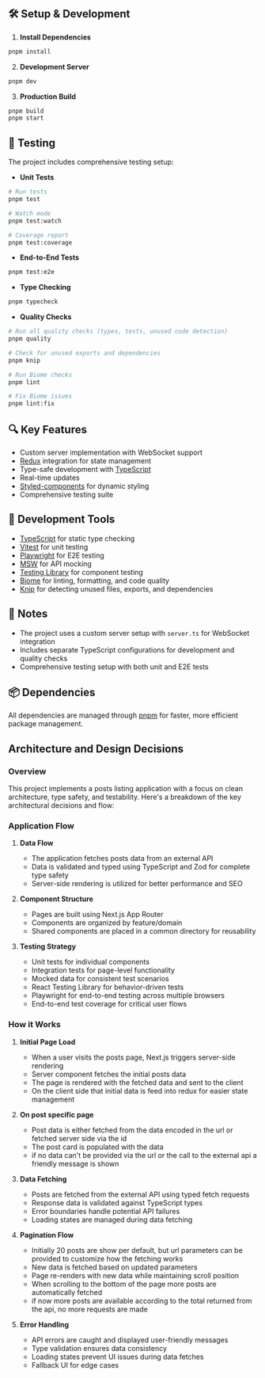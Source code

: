 ## 🛠️ Setup & Development

1. **Install Dependencies**

```bash
pnpm install
```

2. **Development Server**

```bash
pnpm dev
```

3. **Production Build**

```bash
pnpm build
pnpm start
```

## 🧪 Testing

The project includes comprehensive testing setup:

- **Unit Tests**

```bash
# Run tests
pnpm test

# Watch mode
pnpm test:watch

# Coverage report
pnpm test:coverage
```

- **End-to-End Tests**

```bash
pnpm test:e2e
```

- **Type Checking**

```bash
pnpm typecheck
```

- **Quality Checks**

```bash
# Run all quality checks (types, tests, unused code detection)
pnpm quality

# Check for unused exports and dependencies
pnpm knip

# Run Biome checks
pnpm lint

# Fix Biome issues
pnpm lint:fix
```

## 🔍 Key Features

- Custom server implementation with WebSocket support
- [Redux](https://redux.js.org/) integration for state management
- Type-safe development with [TypeScript](https://www.typescriptlang.org/)
- Real-time updates
- [Styled-components](https://styled-components.com/) for dynamic styling
- Comprehensive testing suite

## 🧰 Development Tools

- [TypeScript](https://www.typescriptlang.org/) for static type checking
- [Vitest](https://vitest.dev/) for unit testing
- [Playwright](https://playwright.dev/) for E2E testing
- [MSW](https://mswjs.io/) for API mocking
- [Testing Library](https://testing-library.com/) for component testing
- [Biome](https://biomejs.dev/) for linting, formatting, and code quality
- [Knip](https://knip.dev/) for detecting unused files, exports, and dependencies

## 📝 Notes

- The project uses a custom server setup with `server.ts` for WebSocket integration
- Includes separate TypeScript configurations for development and quality checks
- Comprehensive testing setup with both unit and E2E tests

## 📦 Dependencies

All dependencies are managed through [pnpm](https://pnpm.io/) for faster, more efficient package management.

## Architecture and Design Decisions

### Overview

This project implements a posts listing application with a focus on clean architecture, type safety, and testability. Here's a breakdown of the key architectural decisions and flow:

### Application Flow

1. **Data Flow**

   - The application fetches posts data from an external API
   - Data is validated and typed using TypeScript and Zod for complete type safety
   - Server-side rendering is utilized for better performance and SEO

2. **Component Structure**

   - Pages are built using Next.js App Router
   - Components are organized by feature/domain
   - Shared components are placed in a common directory for reusability

3. **Testing Strategy**
   - Unit tests for individual components
   - Integration tests for page-level functionality
   - Mocked data for consistent test scenarios
   - React Testing Library for behavior-driven tests
   - Playwright for end-to-end testing across multiple browsers
   - End-to-end test coverage for critical user flows

### How it Works

1. **Initial Page Load**

   - When a user visits the posts page, Next.js triggers server-side rendering
   - Server component fetches the initial posts data
   - The page is rendered with the fetched data and sent to the client
   - On the client side that initial data is feed into redux for easier state management

2. **On post specific page**

   - Post data is either fetched from the data encoded in the url or fetched server side via the id
   - The post card is populated with the data
   - if no data can't be provided via the url or the call to the external api a friendly message is shown

3. **Data Fetching**

   - Posts are fetched from the external API using typed fetch requests
   - Response data is validated against TypeScript types
   - Error boundaries handle potential API failures
   - Loading states are managed during data fetching

4. **Pagination Flow**

   - Initially 20 posts are show per default, but url parameters can be provided to customize how the fetching works
   - New data is fetched based on updated parameters
   - Page re-renders with new data while maintaining scroll position
   - When scrolling to the bottom of the page more posts are automatically fetched
   - if now more posts are available according to the total returned from the api, no more requests are made

5. **Error Handling**
   - API errors are caught and displayed user-friendly messages
   - Type validation ensures data consistency
   - Loading states prevent UI issues during data fetches
   - Fallback UI for edge cases

